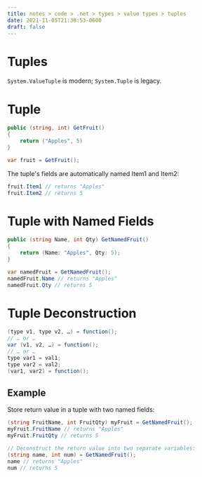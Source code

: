 ```yaml
---
title: notes > code > .net > types > value types > tuples
date: 2021-11-05T21:38:53-0600
draft: false
---
```

# Tuples
`System.ValueTuple` is modern; `System.Tuple` is legacy.

# Tuple
```cs
public (string, int) GetFruit() 
{
    return ("Apples", 5)
}

var fruit = GetFruit();
```

The tuple's fields are automatically named Item1 and Item2:
```cs
fruit.Item1 // returns "Apples"
fruit.Item2 // returns 5
```

# Tuple with Named Fields
```cs
public (string Name, int Qty) GetNamedFruit() 
{
    return (Name: "Apples", Qty: 5);
}

var namedFruit = GetNamedFruit();
namedFruit.Name // returns "Apples"
namedFruit.Qty // returns 5
```

# Tuple Deconstruction
```cs
(type v1, type v2, …) = function();
// … or …
var (v1, v2, …) = function();
// … or …
type var1 = val1;
type var2 = val2;
(var1, var2) = function();
```

## Example
Store return value in a tuple with two named fields:
```cs
(string FruitName, int FruitQty) myFruit = GetNamedFruit();
myFruit.FruitName // returns "Apples"
myFruit.FruitQty // returns 5

// Deconstruct the return value into two separate variables:
(string name, int num) = GetNamedFruit();
name // returns "Apples"
num // returns 5
```
